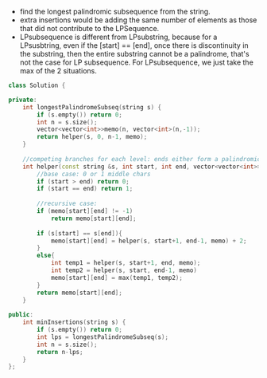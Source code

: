 - find the longest palindromic subsequence from the string. 
- extra insertions would be adding the same number of elements as those that did not contribute to the LPSequence.
- LPsubsequence is different from LPsubstring, because for a LPsusbtring, even if the [start] == [end], once there is discontinuity in the substring, then the entire substring cannot be a palindrome, that's not the case for LP subsequence. For LPsubsequence, we just take the max of the 2 situations.

```cpp
class Solution {

private:
    int longestPalindromeSubseq(string s) {
        if (s.empty()) return 0;
        int n = s.size();
        vector<vector<int>>memo(n, vector<int>(n,-1));
        return helper(s, 0, n-1, memo);
    }
    
    //competing branches for each level: ends either form a palindromic end or need to find the longer one in the curr string
    int helper(const string &s, int start, int end, vector<vector<int>>&memo){
        //base case: 0 or 1 middle chars
        if (start > end) return 0;
        if (start == end) return 1;
        
        //recursive case: 
        if (memo[start][end] != -1) 
            return memo[start][end];
        
        if (s[start] == s[end]){
            memo[start][end] = helper(s, start+1, end-1, memo) + 2;
        }
        else{
            int temp1 = helper(s, start+1, end, memo);
            int temp2 = helper(s, start, end-1, memo)
            memo[start][end] = max(temp1, temp2);
        }
        return memo[start][end];
    }
    
public:
    int minInsertions(string s) {
        if (s.empty()) return 0;
        int lps = longestPalindromeSubseq(s);
        int n = s.size();
        return n-lps;
    }
};
```
